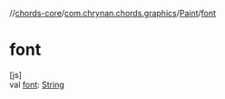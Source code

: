 //[chords-core](../../../index.md)/[com.chrynan.chords.graphics](../index.md)/[Paint](index.md)/[font](font.md)

# font

[js]\
val [font](font.md): [String](https://kotlinlang.org/api/latest/jvm/stdlib/kotlin/-string/index.html)
